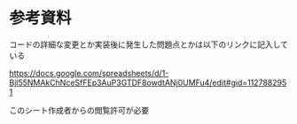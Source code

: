# 参考資料

<p>コードの詳細な変更とか実装後に発生した問題点とかは以下のリンクに記入している</p>

https://docs.google.com/spreadsheets/d/1-Bjl55NMAkChNceSfFEp3AuP3GTDF8owdtANj0UMFu4/edit#gid=1127882951


<p>このシート作成者からの閲覧許可が必要</p>
